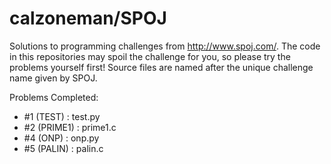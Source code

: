 calzoneman/SPOJ
===============

Solutions to programming challenges from http://www.spoj.com/.  The code in this repositories may spoil the challenge for you, so please try the problems yourself first!  Source files are named after the unique challenge name given by SPOJ.

Problems Completed:
- #1 (TEST) : test.py
- #2 (PRIME1) : prime1.c
- #4 (ONP) : onp.py
- #5 (PALIN) : palin.c
